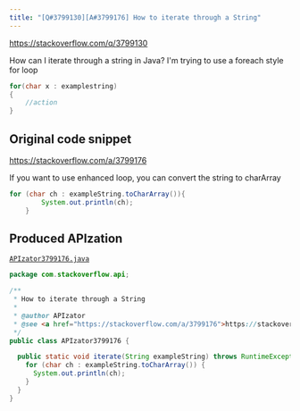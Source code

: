 ```yaml
---
title: "[Q#3799130][A#3799176] How to iterate through a String"
---
```


https://stackoverflow.com/q/3799130

How can I iterate through a string in Java?
I'm trying to use a foreach style for loop


```java
for(char x : examplestring)
{
    //action
}
```


## Original code snippet

https://stackoverflow.com/a/3799176

If you want to use enhanced loop, you can convert the string to charArray

```java
for (char ch : exampleString.toCharArray()){
        System.out.println(ch);
    }
```

## Produced APIzation

[`APIzator3799176.java`](/data/search/java/APIzator3799176.java)

```java
package com.stackoverflow.api;

/**
 * How to iterate through a String
 *
 * @author APIzator
 * @see <a href="https://stackoverflow.com/a/3799176">https://stackoverflow.com/a/3799176</a>
 */
public class APIzator3799176 {

  public static void iterate(String exampleString) throws RuntimeException {
    for (char ch : exampleString.toCharArray()) {
      System.out.println(ch);
    }
  }
}
```
